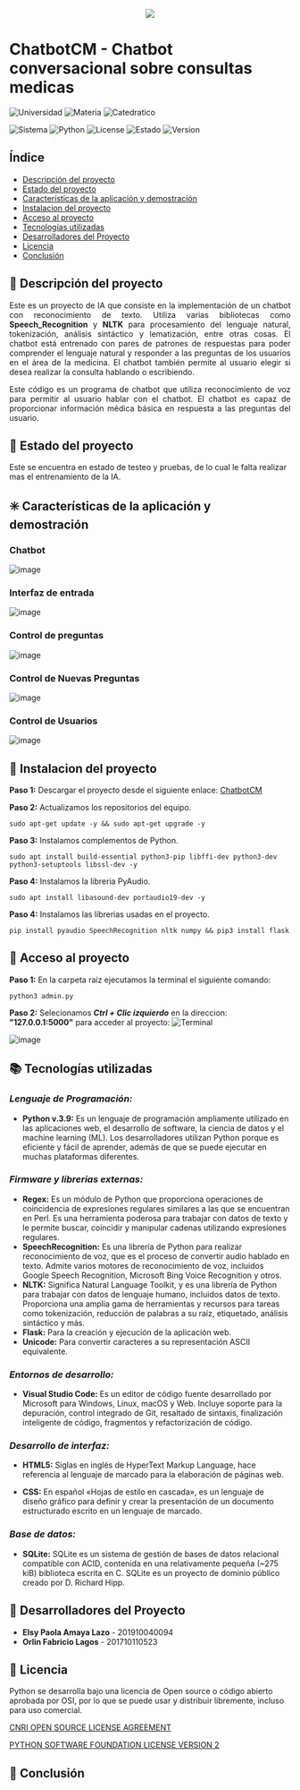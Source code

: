 <P align="center"><img src="https://user-images.githubusercontent.com/69611007/231231036-e0166da3-1704-4106-a0ec-04782f7e0c52.png"></P>

# ChatbotCM - Chatbot conversacional sobre consultas medicas

![Universidad](https://img.shields.io/badge/Universidad-Universidad%20Tecnol%C3%B3gica%20de%20Honduras-blue)
![Materia](https://img.shields.io/badge/Asignatura-Inteligencia%20Artificial%20(IAE--0611)-blue)
![Catedratico](https://img.shields.io/badge/Catedratico-Ing.%20Wilson%20Octaviano%20Villanueva%20Castillo-blue)

![Sistema](https://img.shields.io/badge/System-Debian%2011.5.0%20amd64-blueviolet)
![Python](https://img.shields.io/badge/Python-v3.9-green)
![License](https://img.shields.io/badge/License-CNRI%20OSI%20Python-green)
![Estado](https://img.shields.io/badge/Status-Alpha-green)
![Version](https://img.shields.io/badge/Stable-v.0.3.2-green)

## Índice

* [Descripción del proyecto](#Descripcion)
* [Estado del proyecto](#Estado)
* [Características de la aplicación y demostración](#Características)
* [Instalacion del proyecto](#Instalacion)
* [Acceso al proyecto](#Acceso)
* [Tecnologías utilizadas](#Tecnologías)
* [Desarrolladores del Proyecto](#Desarrolladores)
* [Licencia](#Licencia)
* [Conclusión](#Conclusión)

<a id="#Descripcion"></a>
## :notebook: Descripción del proyecto

<p align="justify">Este es un proyecto de IA que consiste en la implementación de un chatbot con reconocimiento de texto. Utiliza varias bibliotecas como <b>Speech_Recognition</b> y <b>NLTK</b> para procesamiento del lenguaje natural, tokenización, análisis sintáctico y lematización, entre otras cosas. El chatbot está entrenado con pares de patrones de respuestas para poder comprender el lenguaje natural y responder a las preguntas de los usuarios en el área de la medicina. El chatbot también permite al usuario elegir si desea realizar la consulta hablando o escribiendo.</p>

<p align="justify">Este código es un programa de chatbot que utiliza reconocimiento de voz para permitir al usuario hablar con el chatbot. El chatbot es capaz de proporcionar información médica básica en respuesta a las preguntas del usuario.</p>   

<a id="#Estado"></a>
## :closed_book: Estado del proyecto

Este se encuentra en estado de testeo y pruebas, de lo cual le falta realizar mas el entrenamiento de la IA.

<a id="#Características"></a>
## :eight_spoked_asterisk: Características de la aplicación y demostración

### Chatbot
![image](https://user-images.githubusercontent.com/69611007/231585789-afa3a07b-9750-469e-b133-2ba1044e5d70.png)

### Interfaz de entrada
![image](https://user-images.githubusercontent.com/69611007/231588039-305b41ca-b125-401c-8ff9-7df6a9030cc5.png)

### Control de preguntas
![image](https://user-images.githubusercontent.com/69611007/231588207-87f9238b-1b2a-46b3-81f3-333eb6dbbe8b.png)

### Control de Nuevas Preguntas
![image](https://user-images.githubusercontent.com/69611007/231588613-4f85cbed-acbd-4961-bb55-f731ec2be9d8.png)

### Control de Usuarios
![image](https://user-images.githubusercontent.com/69611007/231588614-80f76621-f721-410a-b1f8-abdd08adc257.png)

## :wrench: Instalacion del proyecto
**Paso 1:** Descargar el proyecto desde el siguiente enlace: [ChatbotCM](https://github.com/GuerreroAzul/ChatbotCM.git)

**Paso 2:** Actualizamos los repositorios del equipo.
```Shell
sudo apt-get update -y && sudo apt-get upgrade -y
```

**Paso 3:** Instalamos complementos de Python.
```Shell
sudo apt install build-essential python3-pip libffi-dev python3-dev python3-setuptools libssl-dev -y
```

**Paso 4:** Instalamos la libreria PyAudio.
```Shell
sudo apt install libasound-dev portaudio19-dev -y
```

**Paso 4:** Instalamos las librerias usadas en el proyecto.
```Shell
pip install pyaudio SpeechRecognition nltk numpy && pip3 install flask
```

## :rocket: Acceso al proyecto
**Paso 1:** En la carpeta raiz ejecutamos la terminal el siguiente comando:
```Shell
python3 admin.py
```
**Paso 2:** Selecionamos ***Ctrl + Clic izquierdo*** en la direccion: **"127.0.0.1:5000"** para acceder al proyecto:
![Terminal](https://user-images.githubusercontent.com/69611007/231316081-6628c1e3-21c2-4d28-bf91-04fb8992d998.png)

![image](https://user-images.githubusercontent.com/69611007/231585675-0905f86c-63c3-4d32-a659-a5d447b7455d.png)

## :books: Tecnologías utilizadas

### ***Lenguaje de Programación:***
* **Python v.3.9:** Es un lenguaje de programación ampliamente utilizado en las aplicaciones web, el desarrollo de software, la ciencia de datos y el machine learning (ML). Los desarrolladores utilizan Python porque es eficiente y fácil de aprender, además de que se puede ejecutar en muchas plataformas diferentes.

### ***Firmware y librerias externas:***
* **Regex:** Es un módulo de Python que proporciona operaciones de coincidencia de expresiones regulares similares a las que se encuentran en Perl. Es una herramienta poderosa para trabajar con datos de texto y le permite buscar, coincidir y manipular cadenas utilizando expresiones regulares.
* **SpeechRecognition:** Es una librería de Python para realizar reconocimiento de voz, que es el proceso de convertir audio hablado en texto. Admite varios motores de reconocimiento de voz, incluidos Google Speech Recognition, Microsoft Bing Voice Recognition y otros.
* **NLTK:** Significa Natural Language Toolkit, y es una librería de Python para trabajar con datos de lenguaje humano, incluidos datos de texto. Proporciona una amplia gama de herramientas y recursos para tareas como tokenización, reducción de palabras a su raíz, etiquetado, análisis sintáctico y más.
* **Flask:** Para la creación y ejecución de la aplicación web.
* **Unicode:** Para convertir caracteres a su representación ASCII equivalente.

### ***Entornos de desarrollo:***
* **Visual Studio Code:** Es un editor de código fuente desarrollado por Microsoft para Windows, Linux, macOS y Web. Incluye soporte para la depuración, control integrado de Git, resaltado de sintaxis, finalización inteligente de código, fragmentos y refactorización de código.
### ***Desarrollo de interfaz:***
* **HTML5:** Siglas en inglés de HyperText Markup Language, hace referencia al lenguaje de marcado para la elaboración de páginas web.

* **CSS:** En español «Hojas de estilo en cascada», es un lenguaje de diseño gráfico para definir y crear la presentación de un documento estructurado escrito en un lenguaje de marcado.

### ***Base de datos:***
* **SQLite:** SQLite es un sistema de gestión de bases de datos relacional compatible con ACID, contenida en una relativamente pequeña (~275 kiB) biblioteca escrita en C. SQLite es un proyecto de dominio público creado por D. Richard Hipp.

## :busts_in_silhouette: Desarrolladores del Proyecto
* **Elsy Paola Amaya Lazo** - 201910040094
* **Orlin Fabricio Lagos**  - 201710110523

## :page_facing_up: Licencia
Python se desarrolla bajo una licencia de Open source o código abierto aprobada por OSI, por lo que se puede usar y distribuir libremente, incluso para uso comercial.

[CNRI OPEN SOURCE LICENSE AGREEMENT](https://opensource.org/license/cnri-python/)

[PYTHON SOFTWARE FOUNDATION LICENSE VERSION 2](https://opensource.org/license/pythonsoftfoundation-php/)

## :bookmark_tabs: Conclusión
